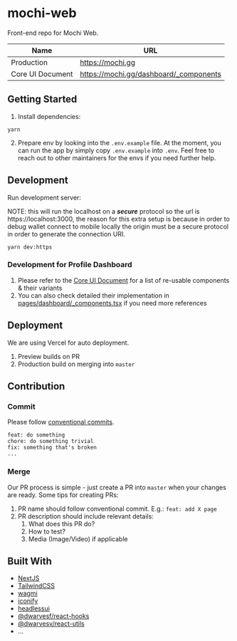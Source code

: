 # mochi-web

Front-end repo for Mochi Web.

| Name             | URL                                    |
| ---------------- | -------------------------------------- |
| Production       | https://mochi.gg                       |
| Core UI Document | https://mochi.gg/dashboard/_components |

## Getting Started

1. Install dependencies:

```
yarn
```

2. Prepare env by looking into the `.env.example` file. At the moment, you can
   run the app by simply copy `.env.example` into `.env`. Feel free to reach out
   to other maintainers for the envs if you need further help.

## Development

Run development server:

NOTE: this will run the localhost on a _**secure**_ protocol so the url is
https://localhost:3000, the reason for this extra setup is because in order to
debug wallet connect to mobile locally the origin must be a secure protocol in
order to generate the connection URI.

```
yarn dev:https
```

### Development for Profile Dashboard

1. Please refer to the
   [Core UI Document](https://mochi.gg/dashboard/_components) for a list of
   re-usable components & their variants
2. You can also check detailed their implementation in
   [pages/dashboard/\_components.tsx](./pages/dashboard/_components.tsx) if you
   need more references

## Deployment

We are using Vercel for auto deployment.

1. Preview builds on PR
2. Production build on merging into `master`

## Contribution

### Commit

Please follow
[conventional commits](https://www.conventionalcommits.org/en/v1.0.0/).

```
feat: do something
chore: do something trivial
fix: something that's broken
...
```

### Merge

Our PR process is simple - just create a PR into `master` when your changes are
ready. Some tips for creating PRs:

1. PR name should follow conventional commit. E.g.: `feat: add X page`
2. PR description should include relevant details:
   1. What does this PR do?
   2. How to test?
   3. Media (Image/Video) if applicable

## Built With

- [NextJS](https://nextjs.org/)
- [TailwindCSS](https://tailwindcss.com/)
- [wagmi](https://wagmi.sh/)
- [iconify](https://iconify.design/)
- [headlessui](https://headlessui.com/)
- [@dwarvesf/react-hooks](https://www.npmjs.com/package/@dwarvesf/react-hooks)
- [@dwarvesv/react-utils](https://www.npmjs.com/package/@dwarvesf/react-utils)
- ...
